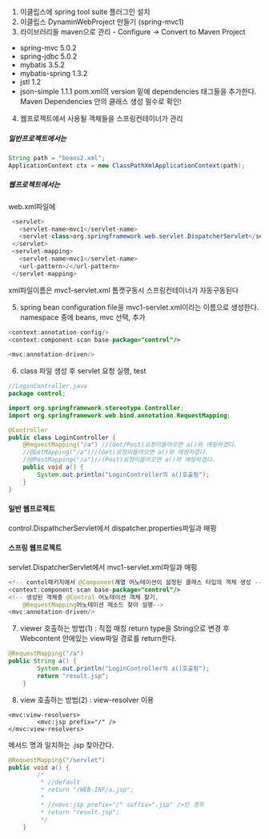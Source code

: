  1. 이클립스에 spring tool suite 플러그인 설치
 2. 이클립스 DynaminWebProject 만들기 (spring-mvc1)
 3. 라이브러리들 maven으로 관리 - Configure -> Convert to Maven Project
 - spring-mvc 5.0.2
 - spring-jdbc 5.0.2
 - mybatis 3.5.2
 - mybatis-spring 1.3.2
 - jstl 1.2
 - json-simple 1.1.1
 pom.xml의 version 밑에 dependencies 태그들을 추가한다.
 Maven Dependencies 안의 클래스 생성 필수로 확인!
 4. 웹프로젝트에서 사용될 객체들을 스프링컨테이너가 관리
  ##### 일반프로젝트에서는
 ```java
 String path = "beans2.xml";
 ApplicationContext ctx = new ClassPathXmlApplicationContext(path);
 ```
#####  웹프로젝트에서는
 web.xml파일에
 ```java
  <servlet>
    <servlet-name>mvc1</servlet-name>
    <servlet-class>org.springframework.web.servlet.DispatcherServlet</servlet-class>
  </servlet>
  <servlet-mapping>
    <servlet-name>mvc1</servlet-name>
    <url-pattern>/</url-pattern>
  </servlet-mapping>
```
 xml파일이름은 mvc1-servlet.xml
톰캣구동시 스프링컨테이너가 자동구동된다

5. spring bean configuration file을 mvc1-servlet.xml이라는 이름으로 생성한다.
namespace 중에 beans, mvc 선택, 추가
 ``` java
<context:annotation-config/>
<context:component-scan base-package="control"/>
	
<mvc:annotation-driven/>
``` 

6. class 파일 생성 후 servlet 요청 실행, test
```java
//LoginController.java 
package control;

import org.springframework.stereotype.Controller;
import org.springframework.web.bind.annotation.RequestMapping;

@Controller
public class LoginController {
	@RequestMapping("/a") //(Get/Post)요청이들어오면 a()와 매핑하겠다.
	//@GetMapping("/a")//(Get)요청이들어오면 a()와 매핑하겠다.
	//@PostMapping("/a")//(Post)요청이들어오면 a()와 매핑하겠다.
	public void a() {
		System.out.println("LoginController의 a()호출됨");
	}
}
```
#### 일반 웹프로젝트
control.DispathcherServlet에서 dispatcher.properties파일과 매핑

#### 스프링 웹프로젝트
servlet.DispatcherServlet에서 mvc1-servlet.xml파일과 매핑
```java
<!-- contol패키지에서 @Component계열 어노테이션이 설정된 클래스 타입의 객체 생성 -->
<context:component-scan base-package="control"/>
<!-- 생성된 객체중 @Control 어노테이션 객체 찾기, 
	@RequestMapping어노테이션 메소드 찾아 실행-->
<mvc:annotation-driven/>
```
7. viewer 호출하는 방법(1) : 직접 매칭
 return type을 String으로 변경 후 
Webcontent 안에있는 view파일 경로를 return한다.
```java
@RequestMapping("/a")
public String a() {
		System.out.println("LoginController의 a()호출됨");
		return "result.jsp";
	}
```
8. view 호출하는 방법(2) : view-resolver 이용
```
<mvc:view-resolvers>
		<mvc:jsp prefix="/" />
</mvc:view-resolvers>
```
메서드 명과 일치하는 .jsp 찾아간다.
```java
@RequestMapping("/servlet")
public void a() { 
		/*
		 * //default
		 * return "/WEB-INF/a.jsp"; 	
		 *
		 * //<mvc:jsp prefix="/" suffix=".jsp" />인 경우
		 * return "result.jsp";
		 */
	}	
```
<!--stackedit_data:
eyJoaXN0b3J5IjpbLTE1NDk3Njc0ODgsLTEyNDU1NTg3MzcsLT
M0MTIzMzg4MSw2MzAyNTI0NDYsLTE3NDY2NzU1NzEsLTExNDYz
NzA5NDMsLTIwMjY1NDQ3OTksLTIxMzA3MTczNDEsLTU2MjEzMD
AxNSwtMjQ5Mzg2MDE4LDE0NzkwNTUxNzksLTIzNzA0Mzk3XX0=

-->